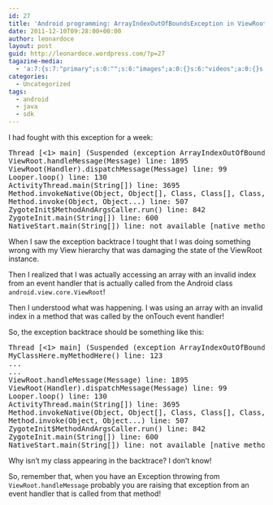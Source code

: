 ```yaml
---
id: 27
title: 'Android programming: ArrayIndexOutOfBoundsException in ViewRoot.handleMessage'
date: 2011-12-10T09:28:00+00:00
author: leonardoce
layout: post
guid: http://leonardoce.wordpress.com/?p=27
tagazine-media:
  - 'a:7:{s:7:"primary";s:0:"";s:6:"images";a:0:{}s:6:"videos";a:0:{}s:11:"image_count";s:1:"0";s:6:"author";s:8:"28728821";s:7:"blog_id";s:8:"30167237";s:9:"mod_stamp";s:19:"2011-12-10 09:30:11";}'
categories:
  - Uncategorized
tags:
  - android
  - java
  - sdk
---
```

I had fought with this exception for a week:

<pre class="example">Thread [&lt;1&gt; main] (Suspended (exception ArrayIndexOutOfBoundsException))
ViewRoot.handleMessage(Message) line: 1895
ViewRoot(Handler).dispatchMessage(Message) line: 99
Looper.loop() line: 130
ActivityThread.main(String[]) line: 3695
Method.invokeNative(Object, Object[], Class, Class[], Class, int, boolean) line: not available [native method]
Method.invoke(Object, Object...) line: 507
ZygoteInit$MethodAndArgsCaller.run() line: 842
ZygoteInit.main(String[]) line: 600
NativeStart.main(String[]) line: not available [native method]</pre>

When I saw the exception backtrace I tought that I was doing something wrong with my View hierarchy that was damaging the state of the ViewRoot instance.

Then I realized that I was actually accessing an array with an invalid index from an event handler that is actually called from the Android class `android.view.core.ViewRoot`!

Then I understood what was happening. I was using an array with an invalid index in a method that was called by the onTouch event handler!

So, the exception backtrace should be something like this:

<pre class="example">Thread [&lt;1&gt; main] (Suspended (exception ArrayIndexOutOfBoundsException))
MyClassHere.myMethodHere() line: 123
...
...
ViewRoot.handleMessage(Message) line: 1895
ViewRoot(Handler).dispatchMessage(Message) line: 99
Looper.loop() line: 130
ActivityThread.main(String[]) line: 3695
Method.invokeNative(Object, Object[], Class, Class[], Class, int, boolean) line: not available [native method]
Method.invoke(Object, Object...) line: 507
ZygoteInit$MethodAndArgsCaller.run() line: 842
ZygoteInit.main(String[]) line: 600
NativeStart.main(String[]) line: not available [native method]</pre>

Why isn&#8217;t my class appearing in the backtrace? I don&#8217;t know!

So, remember that, when you have an Exception throwing from `ViewRoot.handleMessage` probably you are raising that exception from an event handler that is called from that method!